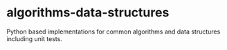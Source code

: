# algorithms-data-structures

Python based implementations for common algorithms and data structures including unit tests.
